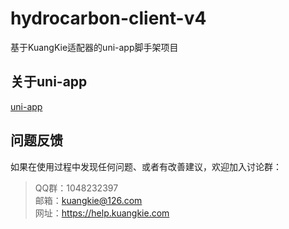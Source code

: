 # hydrocarbon-client-v4
基于KuangKie适配器的uni-app脚手架项目

## 关于uni-app
[uni-app](https://uniapp.dcloud.net.cn/)

## 问题反馈
如果在使用过程中发现任何问题、或者有改善建议，欢迎加入讨论群：
>QQ群：1048232397  
>邮箱：kuangkie@126.com   
>网址：https://help.kuangkie.com   


